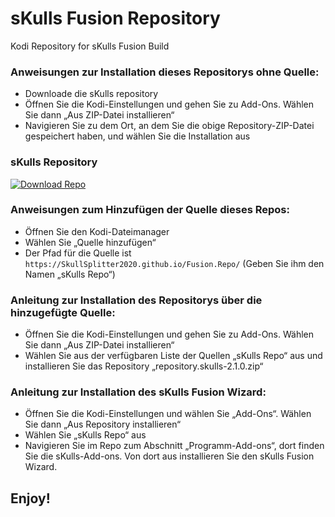 # sKulls Fusion Repository
Kodi Repository for sKulls Fusion Build



### Anweisungen zur Installation dieses Repositorys ohne Quelle:

<ul>
    <li>Downloade die sKulls repository</li>
    <li>Öffnen Sie die Kodi-Einstellungen und gehen Sie zu Add-Ons. Wählen Sie dann „Aus ZIP-Datei installieren“</li>
    <li>Navigieren Sie zu dem Ort, an dem Sie die obige Repository-ZIP-Datei gespeichert haben, und wählen Sie die Installation aus</li>
</ul>

### sKulls Repository
[![Download Repo](https://img.shields.io/badge/Download-Repo-blue.svg?style=for-the-badge)](https://SkullSplitter2020.github.io/Fusion.Repo/repository.skulls-2.1.0.zip)



### Anweisungen zum Hinzufügen der Quelle dieses Repos:

<ul>
    <li>Öffnen Sie den Kodi-Dateimanager</li>
    <li>Wählen Sie „Quelle hinzufügen“</li>
    <li>Der Pfad für die Quelle ist <code>https://SkullSplitter2020.github.io/Fusion.Repo/</code>
        (Geben Sie ihm den Namen „sKulls Repo“)</li>
</ul>  



### Anleitung zur Installation des Repositorys über die hinzugefügte Quelle:

<ul>
    <li>Öffnen Sie die Kodi-Einstellungen und gehen Sie zu Add-Ons. Wählen Sie dann „Aus ZIP-Datei installieren“</li>
    <li>Wählen Sie aus der verfügbaren Liste der Quellen „sKulls Repo“ aus und
        installieren Sie das Repository „repository.skulls-2.1.0.zip“</li>
</ul>



### Anleitung zur Installation des sKulls Fusion Wizard:

<ul>
    <li>Öffnen Sie die Kodi-Einstellungen und wählen Sie „Add-Ons“. Wählen Sie dann „Aus Repository installieren“</li>
    <li>Wählen Sie „sKulls Repo“ aus</li>
    <li>Navigieren Sie im Repo zum Abschnitt „Programm-Add-ons“, dort finden Sie die sKulls-Add-ons.
        Von dort aus installieren Sie den sKulls Fusion Wizard.</li>
</ul>



## Enjoy!
